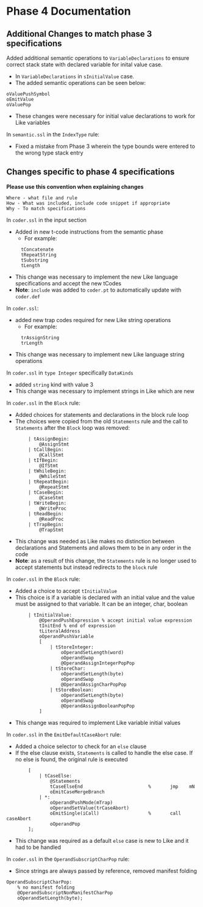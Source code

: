 # Phase 4 Documentation

## Additional Changes to match phase 3 specifications
Added additional semantic operations to `VariableDeclarations` to ensure
correct stack state with declared variable for inital value case.
* In `VariableDeclarations` in `sInitialValue` case.
* The added semantic operations can be seen below:
```
oValuePushSymbol
oEmitValue
oValuePop
```
* These changes were necessary for initial value declarations to work for
Like variables

In `semantic.ssl` in the `IndexType` rule:
* Fixed a mistake from Phase 3 wherein the type bounds were entered to the wrong type stack entry

## Changes specific to phase 4 specifications

**Please use this convention when explaining changes**
```
Where - what file and rule
How - What was included, include code snippet if appropriate
Why - To match specifications
```

In `coder.ssl` in the input section
* Added in new t-code instructions from the semantic phase
  * For example:
  ```
    tConcatenate
    tRepeatString
    tSubstring
    tLength
  ```
* This change was necessary to implement the new Like language specifications
and accept the new tCodes
* **Note**: `include` was added to `coder.pt` to automatically update with
`coder.def`

In `coder.ssl`:
* added new trap codes required for new Like string operations
  * For example:
  ```
    trAssignString
    trLength
  ```
* This change was necessary to implement new Like language string operations

In `coder.ssl` in `type Integer` specifically `DataKinds`
* added `string` kind with value 3
* This change was necessary to implement strings in Like which are new

In `coder.ssl` in the `Block` rule:
* Added choices for statements and declarations in the block rule loop
* The choices were copied from the old `Statements` rule and the call
to `Statements` after the `Block` loop was removed:
```
        | tAssignBegin:
            @AssignStmt
        | tCallBegin:
            @CallStmt
        | tIfBegin:
            @IfStmt
        | tWhileBegin:
            @WhileStmt
        | tRepeatBegin:
            @RepeatStmt
        | tCaseBegin:
            @CaseStmt
        | tWriteBegin:
            @WriteProc
        | tReadBegin:
            @ReadProc
        | tTrapBegin:
            @TrapStmt
```
* This change was needed as Like makes no distinction between declarations
and Statements and allows them to be in any order in the code
* **Note**: as a result of this change, the `Statements` rule is no longer used to
accept statements but instead redirects to the `block` rule

In `coder.ssl` in the `Block` rule:
* Added a choice to accept `tInitialValue`
* This choice is if a variable is declared with an initial value and the
value must be assigned to that variable. It can be an integer, char, boolean
```
        | tInitialValue:
            @OperandPushExpression % accept initial value expression
            tInitEnd % end of expression
            tLiteralAddress
            oOperandPushVariable
            [
                | tStoreInteger:
                    oOperandSetLength(word)
                    oOperandSwap
                    @OperandAssignIntegerPopPop
                | tStoreChar:
                    oOperandSetLength(byte)
                    oOperandSwap
                    @OperandAssignCharPopPop
                | tStoreBoolean:
                    oOperandSetLength(byte)
                    oOperandSwap
                    @OperandAssignBooleanPopPop
            ]
```
* This change was required to implement Like variable initial values

In `coder.ssl` in the `EmitDefaultCaseAbort` rule:
* Added a choice selector to check for an `else` clause
* If the else clause exists, `Statements` is called to handle the else
case. If no else is found, the original rule is executed
```
        [
            | tCaseElse:
                @Statements
                tCaseElseEnd                        %       jmp    mN
                oEmitCaseMergeBranch
            | *:
                oOperandPushMode(mTrap)
                oOperandSetValue(trCaseAbort)
                oEmitSingle(iCall)                  %       call  caseAbort
                oOperandPop
        ];
```
* This change was required as a default `else` case is new to Like and 
it had to be handled

In `coder.ssl` in the `OperandSubscriptCharPop` rule:
* Since strings are always passed by reference, removed manifest folding
```
OperandSubscriptCharPop:
    % no manifest folding
    @OperandSubscriptNonManifestCharPop
    oOperandSetLength(byte);
```
